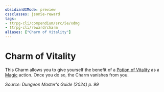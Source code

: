 ```yaml
---
obsidianUIMode: preview
cssclasses: json5e-reward
tags:
- ttrpg-cli/compendium/src/5e/xdmg
- ttrpg-cli/reward/charm
aliases: ["Charm of Vitality"]
---
```

# Charm of Vitality

This Charm allows you to give yourself the benefit of a [Potion of Vitality](3-Mechanics/CLI/items/potion-of-vitality-xdmg.md) as a [Magic](3-Mechanics/CLI/rules/actions.md#Magic) action. Once you do so, the Charm vanishes from you.

*Source: Dungeon Master's Guide (2024) p. 99*
